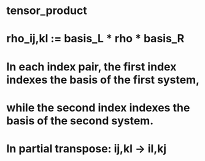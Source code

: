 # tensor_product
#
# rho_ij,kl := basis_L * rho * basis_R
#
# In each index pair, the first index indexes the basis of the first system,
# while the second index indexes the basis of the second system.
#
# In partial transpose:  ij,kl -> il,kj
#
